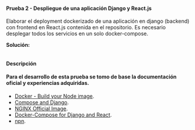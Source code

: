 #### Prueba 2 - Despliegue de una aplicación Django y React.js

Elaborar el deployment dockerizado de una aplicación en django (backend) con frontend en React.js contenida en el repositorio. Es necesario desplegar todos los servicios en un solo docker-compose.

**Solución:**

<img src="">

#### Descripción



#### Para el desarrollo de esta prueba se tomo de base la documentación oficial y experiencias adquiridas.

* [Docker - Build your Node image](https://docs.docker.com/language/nodejs/build-images/).
* [Compose and Django](https://docs.docker.com/samples/django/).
* [NGINX Official Image](https://www.docker.com/blog/how-to-use-the-official-nginx-docker-image/).
* [Docker-Compose for Django and React](https://saasitive.com/tutorial/docker-compose-django-react-nginx-let-s-encrypt).
* [npn](https://nodejs.org/en/knowledge/getting-started/npm/what-is-npm/).





